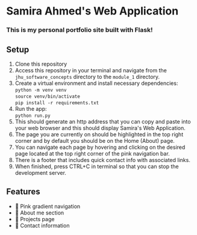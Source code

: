 # Samira Ahmed's Web Application
### This is my personal portfolio site built with Flask!


## Setup

1. Clone this repository
2. Access this repository in your terminal and navigate from the `jhu_software_concepts` 
directory to the `module_1` directory.
3. Create a virtual environment and install necessary dependencies:   
`python -m venv venv`   
`source venv/bin/activate`  
`pip install -r requirements.txt`  
4. Run the app:   
`python run.py`
5. This should generate an http address that you can copy and paste 
into your web browser and this should display Samira's Web Application.
6. The page you are currently on should be highlighted in the top right corner and by default you should
be on the Home (About) page. 
7. You can navigate each page by hovering and clicking on the desired page located at the
top right corner of the pink navigation bar.
8. There is a footer that includes quick contact info with associated links.
9. When finished, press CTRL+C in terminal so that you can stop the development server.



## Features
- 🎀 Pink gradient navigation
- 🧠 About me section
- 💼 Projects page
- 📧 Contact information